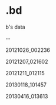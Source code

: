 .bd
===

b's data

--

20121026_002236

20121207_021602

20121211_012115

20130118_101457

20130416_013613

